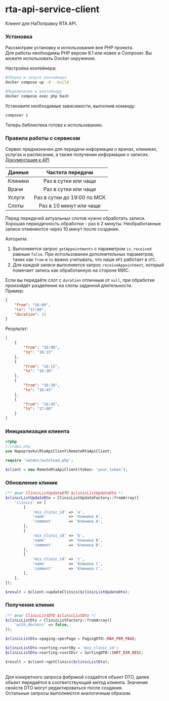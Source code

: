 # rta-api-service-client
Клиент для НаПоправку RTA API.

### Установка
Рассмотрим установку и использование вне PHP проекта.\
Для работы необходимы PHP версии 8.1 или новее и Composer. Вы можете использовать Docker окружение.

Настройка контейнера:
```sh
#Сборка и запуск контейнера
docker compose up -d --build
```
```sh
#Подключение к контейнеру
docker compose exec php bash
```

Установите необходимые зависимости, выполнив команду: 
```sh
composer i
```

Теперь библиотека готова к использованию.

### Правила работы с сервисом

Сервис предназначен для передачи информации о врачах, клиниках, услугах и расписании, а также получении информации о записях.\
[Документация к API](https://documenter.getpostman.com/view/24227456/2s9Xy3rBGX)

| Данные  |      Частота передачи       |
|---------|:---------------------------:|
| Клиники |    Раз в сутки или чаще     |
| Врачи   |    Раз в сутки или чаще     |
| Услуги  | Раз в сутки до 19:00 по МСК |
| Слоты   |   Раз в 10 минут или чаще   |

Перед передачей актуальных слотов нужно обработать записи. Хорошая периодичность обработки - раз в 2 минуты. Необработанные записи отменяются через 10 минут после создания.

Алгоритм:
1. Выполняется запрос `getAppointments` с параметром `is_received` равным `false`. При использовании дополнительных параметров, таких как `from` и `to` важно учитывать, что наше `API` работает в `UTC`.
2. Для каждой записи выполняется запрос `receiveAppointment`, который помечает запись как обработанную на стороне МИС.

Если вы передаёте слот с `duration` отличным от `null`, при обработке произойдёт разделение на слоты заданной длительности.\
Пример:
```json
{
    "from": "16:00",
    "to": "17:00",
    "duration": 15
}
```
Результат:
```json
[
    {
        "from": "16:00",
        "to": "16:15"
    },
    {
        "from": "16:15",
        "to": "16:30"
    },
    {
        "from": "16:30",
        "to": "16:45"
    },
    {
        "from": "16:45",
        "to": "17:00"
    }
]
```

### Инициализация клиента
```php
<?php
//index.php
use Napopravku\RtaApiClient\RemoteRtaApiClient;

require 'vendor/autoload.php';

$client = new RemoteRtaApiClient(token: 'your_token');
```
### Обновление клиник
```php
/** @var ClinicListUpdateDTO $clinicListUpdateDto */
$clinicListUpdateDto = ClinicListUpdateFactory::fromArray([
    'clinics' => [
        [
            'mis_clinic_id' => 'a',
            'name'          => 'Клиника A',
            'comment'       => 'Клиника A',
        ],
        [
            'mis_clinic_id' => 'b',
            'name'          => 'Клиника B',
            'comment'       => 'Клиника B',
        ],
        [
            'mis_clinic_id' => 'c',
            'name'          => 'Клиника C',
            'comment'       => 'Клиника C',
        ],
    ],
]);

$result = $client->updateClinics($clinicListUpdateDto);
```
### Получение клиник
```php
/** @var ClinicListDTO $clinicListDto */
$clinicListDto = ClinicListFactory::fromArray([
    'with_doctors' => false,
]);

$clinicListDto->paging->perPage = PagingDTO::MAX_PER_PAGE;

$clinicListDto->sorting->sortBy = 'mis_clinic_id';
$clinicListDto->sorting->sortDir = SortingDTO::SORT_DIR_DESC;

$result = $client->getClinics($clinicListDto);
```
\
Для конкретного запроса фабрикой создаётся объект DTO, далее объект передаётся в соответствующий метод клиента.
Значения свойств DTO могут редактироваться после создания.\
Остальные запросы выполняются аналогичным образом.
